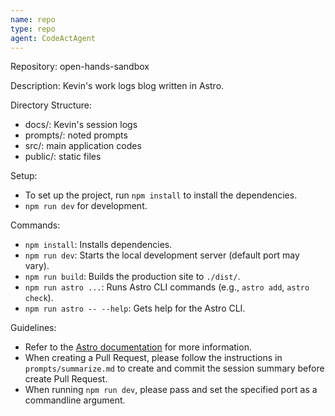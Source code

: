 ```yaml
---
name: repo
type: repo
agent: CodeActAgent
---
```


Repository: open-hands-sandbox

Description: Kevin's work logs blog written in Astro.

Directory Structure:
- docs/: Kevin's session logs
- prompts/: noted prompts
- src/: main application codes
- public/: static files

Setup:
- To set up the project, run `npm install` to install the dependencies.
- `npm run dev` for development.

Commands:
- `npm install`: Installs dependencies.
- `npm run dev`: Starts the local development server (default port may vary).
- `npm run build`: Builds the production site to `./dist/`.
- `npm run astro ...`: Runs Astro CLI commands (e.g., `astro add`, `astro check`).
- `npm run astro -- --help`: Gets help for the Astro CLI.

Guidelines:
- Refer to the [Astro documentation](https://docs.astro.build) for more information.
- When creating a Pull Request, please follow the instructions in `prompts/summarize.md` to create and commit the session summary before create Pull Request.
- When running `npm run dev`, please pass and set the specified port as a commandline argument.
